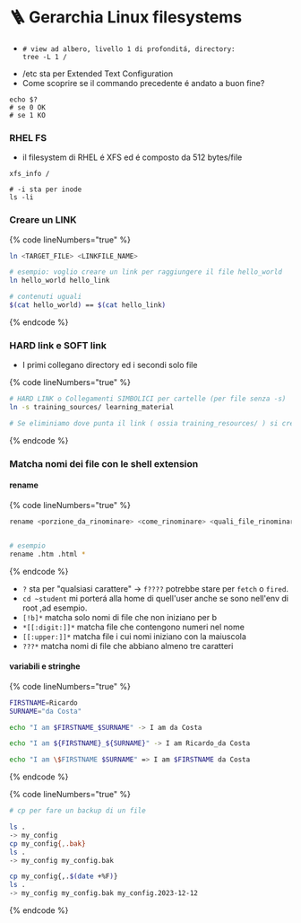 # 🪜 Gerarchia Linux filesystems

* ```Shell
  # view ad albero, livello 1 di profonditá, directory:
  tree -L 1 /
  ```
* /etc sta per Extended Text Configuration
* Come scoprire se il commando precedente é andato a buon fine?

```Shell
echo $?
# se 0 OK
# se 1 KO
```

### RHEL FS

* il filesystem di RHEL é XFS ed é composto da 512 bytes/file

```Shell
xfs_info /

# -i sta per inode
ls -li
```

### Creare un LINK

{% code lineNumbers="true" %}
```bash
ln <TARGET_FILE> <LINKFILE_NAME>

# esempio: voglio creare un link per raggiungere il file hello_world
ln hello_world hello_link

# contenuti uguali
$(cat hello_world) == $(cat hello_link)
```
{% endcode %}

### HARD link e SOFT link

* I primi collegano directory ed i secondi solo file

{% code lineNumbers="true" %}
```bash
# HARD LINK o Collegamenti SIMBOLICI per cartelle (per file senza -s)
ln -s training_sources/ learning_material

# Se eliminiamo dove punta il link ( ossia training_resources/ ) si creerá un link interrotto e sará rosso
```
{% endcode %}

### Matcha nomi dei file con le shell extension

#### rename

{% code lineNumbers="true" %}
```bash
rename <porzione_da_rinominare> <come_rinominare> <quali_file_rinominare>


# esempio
rename .htm .html *
```
{% endcode %}

* `?` sta per "qualsiasi carattere" -> `f????` potrebbe stare per `fetch` o `fired`.
* `cd ~student`  mi porterá alla home di quell'user anche se sono nell'env di root ,ad esempio.
* `[!b]*` matcha solo nomi di file che non iniziano per b
* `*[[:digit:]]*` matcha file che contengono numeri nel nome
* `[[:upper:]]*` matcha file i cui nomi iniziano con la maiuscola
* `???*` matcha nomi di file che abbiano almeno tre caratteri

#### variabili e stringhe

{% code lineNumbers="true" %}
```bash
FIRSTNAME=Ricardo
SURNAME="da Costa"

echo "I am $FIRSTNAME_$SURNAME" -> I am da Costa

echo "I am ${FIRSTNAME}_${SURNAME}" -> I am Ricardo_da Costa

echo "I am \$FIRSTNAME $SURNAME" => I am $FIRSTNAME da Costa
```
{% endcode %}

{% code lineNumbers="true" %}
```bash
# cp per fare un backup di un file

ls .
-> my_config
cp my_config{,.bak}
ls .
-> my_config my_config.bak

cp my_config{,.$(date +%F)}
ls .
-> my_config my_config.bak my_config.2023-12-12
```
{% endcode %}

